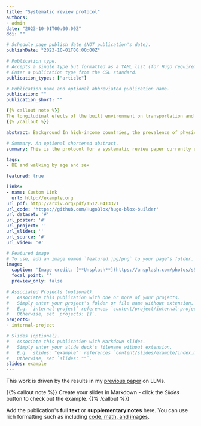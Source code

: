 ```yaml
---
title: "Systematic review protocol"
authors:
- admin
date: "2023-10-01T00:00:00Z"
doi: ""

# Schedule page publish date (NOT publication's date).
publishDate: "2023-10-01T00:00:00Z"

# Publication type.
# Accepts a single type but formatted as a YAML list (for Hugo requirements).
# Enter a publication type from the CSL standard.
publication_types: ["article"]

# Publication name and optional abbreviated publication name.
publication: ""
publication_short: ""

{{% callout note %}}
The longitudinal efects of the built environment on transportation and recreational walking, and diferences by age and sex**:** systematic review protocol
{{% /callout %}}

abstract: Background In high-income countries, the prevalence of physical inactivity and non-communicable diseases is high, and it is now well-established that insufficient physical activity is a risk factor for non-communicable diseases. Walking for recreation and transportation are effective means of improving population levels of physical activity. Research finds that the built environment (BE) can encourage or discourage walking behaviour, and this association varies for different age groups and sexes. This systematic review aims to synthesise longitudinal evidence to better understand how the BE affects recreational and transportation walking for different age groups (above 64 years and 18–64 years) and sexes in high-income countries. Method We will use Scopus, PubMed, SPORTDiscus with Full Text (EBSCO), Business Source Complete (EBSCO), Art and Architecture Archive (Proquest), Avery Index to Architectural Periodicals (ProQuest), and Art, Design & Architecture Collection (ProQuest) databases to search for relevant studies. Reviewers will screen the search results according to prespecified eligibility criteria for study inclusion in the review. Required data for the synthesis will be extracted from the included studies to answer the research questions. Further, the methodological quality of the studies included in this systematic review will be evaluated using an established instrument, and the resulting quality scores will be utilized in sensitivity analysis. The Preferred Reporting Items for Systematic Review and Meta-Analysis (PRISMA) checklist will be followed when reporting the findings. Discussion This review will identify BE attributes that are likely to influence transportation and recreational walking for younger and older adults and different sexes in high-income countries. The findings will help policymakers with making decisions around walkable built environments for older and younger adults and different sexes to keep them healthy. Trial registration This protocol of the prospective systematic review is developed following PRISMA-P guidelines and is registered on the Prospective Register of Systematic Reviews (PROSPERO) (registration ID CRD42022351919).

# Summary. An optional shortened abstract.
summary: This is the protocol for a systematic review paper currently under review in a peer-reviewed journal.

tags:
- BE and walking by age and sex

featured: true

links:
- name: Custom Link
  url: http://example.org
url_pdf: http://arxiv.org/pdf/1512.04133v1
url_code: 'https://github.com/HugoBlox/hugo-blox-builder'
url_dataset: '#'
url_poster: '#'
url_project: ''
url_slides: ''
url_source: '#'
url_video: '#'

# Featured image
# To use, add an image named `featured.jpg/png` to your page's folder. 
image:
  caption: 'Image credit: [**Unsplash**](https://unsplash.com/photos/s9CC2SKySJM)'
  focal_point: ""
  preview_only: false

# Associated Projects (optional).
#   Associate this publication with one or more of your projects.
#   Simply enter your project's folder or file name without extension.
#   E.g. `internal-project` references `content/project/internal-project/index.md`.
#   Otherwise, set `projects: []`.
projects:
- internal-project

# Slides (optional).
#   Associate this publication with Markdown slides.
#   Simply enter your slide deck's filename without extension.
#   E.g. `slides: "example"` references `content/slides/example/index.md`.
#   Otherwise, set `slides: ""`.
slides: example
---
```


This work is driven by the results in my [previous paper](/publication/conference-paper/) on LLMs.

{{% callout note %}}
Create your slides in Markdown - click the *Slides* button to check out the example.
{{% /callout %}}

Add the publication's **full text** or **supplementary notes** here. You can use rich formatting such as including [code, math, and images](https://docs.hugoblox.com/content/writing-markdown-latex/).
